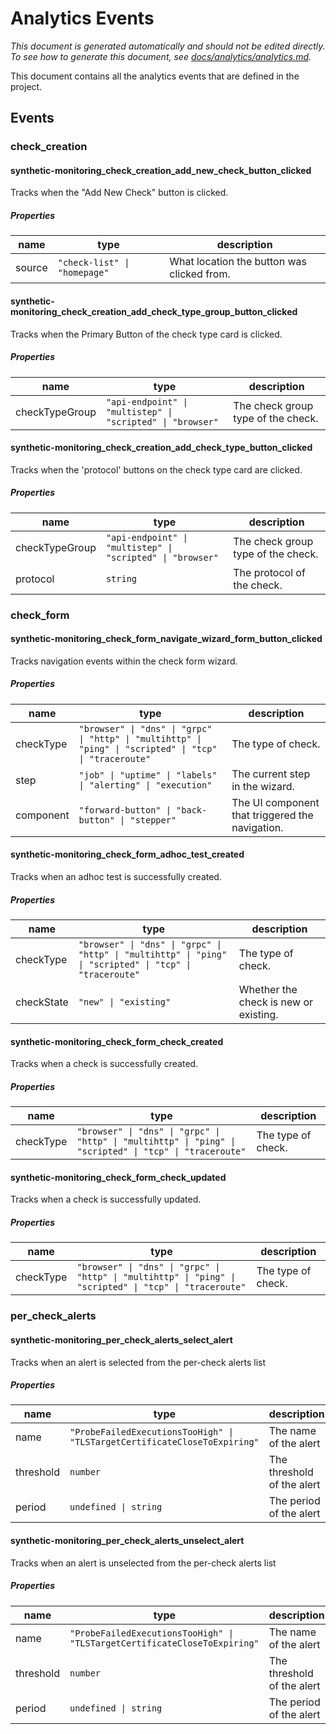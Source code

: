 # Analytics Events

_This document is generated automatically and should not be edited directly. To see how to generate this document, see [docs/analytics/analytics.md](./analytics.md#generating-the-analytics-eventsmd-file)._

This document contains all the analytics events that are defined in the project.

## Events

### check_creation

#### synthetic-monitoring_check_creation_add_new_check_button_clicked

Tracks when the "Add New Check" button is clicked.

##### Properties

| name   | type                         | description                                |
| ------ | ---------------------------- | ------------------------------------------ |
| source | `"check-list" \| "homepage"` | What location the button was clicked from. |

#### synthetic-monitoring_check_creation_add_check_type_group_button_clicked

Tracks when the Primary Button of the check type card is clicked.

##### Properties

| name           | type                                                       | description                        |
| -------------- | ---------------------------------------------------------- | ---------------------------------- |
| checkTypeGroup | `"api-endpoint" \| "multistep" \| "scripted" \| "browser"` | The check group type of the check. |

#### synthetic-monitoring_check_creation_add_check_type_button_clicked

Tracks when the 'protocol' buttons on the check type card are clicked.

##### Properties

| name           | type                                                       | description                        |
| -------------- | ---------------------------------------------------------- | ---------------------------------- |
| checkTypeGroup | `"api-endpoint" \| "multistep" \| "scripted" \| "browser"` | The check group type of the check. |
| protocol       | `string`                                                   | The protocol of the check.         |

### check_form

#### synthetic-monitoring_check_form_navigate_wizard_form_button_clicked

Tracks navigation events within the check form wizard.

##### Properties

| name      | type                                                                                                     | description                                     |
| --------- | -------------------------------------------------------------------------------------------------------- | ----------------------------------------------- |
| checkType | `"browser" \| "dns" \| "grpc" \| "http" \| "multihttp" \| "ping" \| "scripted" \| "tcp" \| "traceroute"` | The type of check.                              |
| step      | `"job" \| "uptime" \| "labels" \| "alerting" \| "execution"`                                             | The current step in the wizard.                 |
| component | `"forward-button" \| "back-button" \| "stepper"`                                                         | The UI component that triggered the navigation. |

#### synthetic-monitoring_check_form_adhoc_test_created

Tracks when an adhoc test is successfully created.

##### Properties

| name       | type                                                                                                     | description                           |
| ---------- | -------------------------------------------------------------------------------------------------------- | ------------------------------------- |
| checkType  | `"browser" \| "dns" \| "grpc" \| "http" \| "multihttp" \| "ping" \| "scripted" \| "tcp" \| "traceroute"` | The type of check.                    |
| checkState | `"new" \| "existing"`                                                                                    | Whether the check is new or existing. |

#### synthetic-monitoring_check_form_check_created

Tracks when a check is successfully created.

##### Properties

| name      | type                                                                                                     | description        |
| --------- | -------------------------------------------------------------------------------------------------------- | ------------------ |
| checkType | `"browser" \| "dns" \| "grpc" \| "http" \| "multihttp" \| "ping" \| "scripted" \| "tcp" \| "traceroute"` | The type of check. |

#### synthetic-monitoring_check_form_check_updated

Tracks when a check is successfully updated.

##### Properties

| name      | type                                                                                                     | description        |
| --------- | -------------------------------------------------------------------------------------------------------- | ------------------ |
| checkType | `"browser" \| "dns" \| "grpc" \| "http" \| "multihttp" \| "ping" \| "scripted" \| "tcp" \| "traceroute"` | The type of check. |

### per_check_alerts

#### synthetic-monitoring_per_check_alerts_select_alert

Tracks when an alert is selected from the per-check alerts list

##### Properties

| name      | type                                                                      | description                |
| --------- | ------------------------------------------------------------------------- | -------------------------- |
| name      | `"ProbeFailedExecutionsTooHigh" \| "TLSTargetCertificateCloseToExpiring"` | The name of the alert      |
| threshold | `number`                                                                  | The threshold of the alert |
| period    | `undefined \| string`                                                     | The period of the alert    |

#### synthetic-monitoring_per_check_alerts_unselect_alert

Tracks when an alert is unselected from the per-check alerts list

##### Properties

| name      | type                                                                      | description                |
| --------- | ------------------------------------------------------------------------- | -------------------------- |
| name      | `"ProbeFailedExecutionsTooHigh" \| "TLSTargetCertificateCloseToExpiring"` | The name of the alert      |
| threshold | `number`                                                                  | The threshold of the alert |
| period    | `undefined \| string`                                                     | The period of the alert    |
